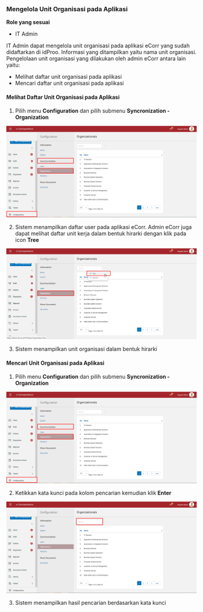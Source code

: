 ### **Mengelola Unit Organisasi pada Aplikasi**

**Role yang sesuai**

- IT Admin

IT Admin dapat mengelola unit organisasi pada aplikasi eCorr yang sudah didaftarkan di idProo. Informasi yang ditampilkan yaitu nama unit organisasi. Pengelolaan unit organisasi yang dilakukan oleh admin eCorr antara lain yaitu:

- Melihat daftar unit organisasi pada aplikasi
- Mencari daftar unit organisasi pada aplikasi


#### **Melihat Daftar Unit Organisasi pada Aplikasi**


1. Pilih menu **Configuration** dan pilih submenu **Syncronization - Organization**

![gambar](SC_Konfigurasi/KF07.png)

2. Sistem menampilkan daftar user pada aplikasi eCorr. Admin eCorr juga dapat melihat daftar unit kerja dalam bentuk hirarki dengan klik pada icon **Tree**

![gambar](SC_Konfigurasi/KF08.png)

3. Sistem menampilkan unit organisasi dalam bentuk hirarki


#### **Mencari Unit Organisasi pada Aplikasi**

1. Pilih menu **Configuration** dan pilih submenu **Syncronization - Organization**

![gambar](SC_Konfigurasi/KF09.png)

2. Ketikkan kata kunci pada kolom pencarian kemudian klik **Enter**

![gambar](SC_Konfigurasi/KF10.png)

3. Sistem menampilkan hasil pencarian berdasarkan kata kunci
